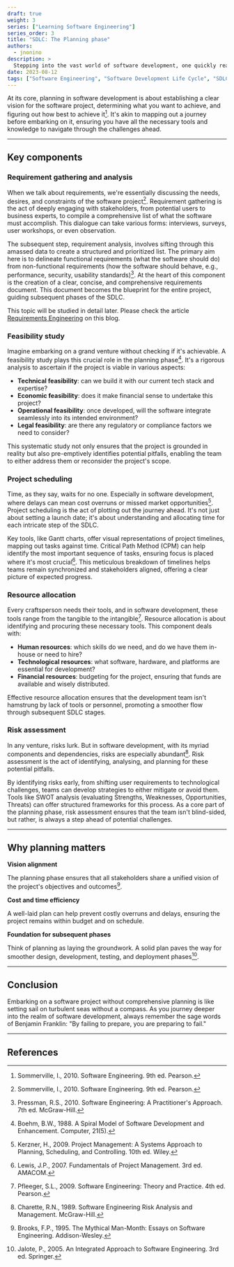 ```yaml
---
draft: true
weight: 3
series: ["Learning Software Engineering"]
series_order: 3
title: "SDLC: The Planning phase"
authors:
  - jnonino
description: >
  Stepping into the vast world of software development, one quickly realizes that building successful software isn't just about writing code. It requires foresight, strategy, and, above all, meticulous planning. The planning phase of the SDLC serves as the foundation upon which all subsequent stages are built. Here, we'll unpack this critical phase, understanding its nuances and appreciating its central role in software engineering.
date: 2023-08-12
tags: ["Software Engineering", "Software Development Life Cycle", "SDLC", "Planning"]
---
```


At its core, planning in software development is about establishing a clear vision for the software project, determining what you want to achieve, and figuring out how best to achieve it[^1]. It's akin to mapping out a journey before embarking on it, ensuring you have all the necessary tools and knowledge to navigate through the challenges ahead.

---

## Key components

### Requirement gathering and analysis

When we talk about requirements, we're essentially discussing the needs, desires, and constraints of the software project[^1]. Requirement gathering is the act of deeply engaging with stakeholders, from potential users to business experts, to compile a comprehensive list of what the software must accomplish. This dialogue can take various forms: interviews, surveys, user workshops, or even observation.

The subsequent step, requirement analysis, involves sifting through this amassed data to create a structured and prioritized list. The primary aim here is to delineate functional requirements (what the software should do) from non-functional requirements (how the software should behave, e.g., performance, security, usability standards)[^2]. At the heart of this component is the creation of a clear, concise, and comprehensive requirements document. This document becomes the blueprint for the entire project, guiding subsequent phases of the SDLC.

This topic will be studied in detail later. Please check the article [Requirements Engineering](/software_engineering/requirements-engineering/) on this blog.

### Feasibility study

Imagine embarking on a grand venture without checking if it's achievable. A feasibility study plays this crucial role in the planning phase[^3]. It's a rigorous analysis to ascertain if the project is viable in various aspects:

- **Technical feasibility**: can we build it with our current tech stack and expertise?
- **Economic feasibility**: does it make financial sense to undertake this project?
- **Operational feasibility**: once developed, will the software integrate seamlessly into its intended environment?
- **Legal feasibility**: are there any regulatory or compliance factors we need to consider?

This systematic study not only ensures that the project is grounded in reality but also pre-emptively identifies potential pitfalls, enabling the team to either address them or reconsider the project's scope.

### Project scheduling

Time, as they say, waits for no one. Especially in software development, where delays can mean cost overruns or missed market opportunities[^4]. Project scheduling is the act of plotting out the journey ahead. It's not just about setting a launch date; it's about understanding and allocating time for each intricate step of the SDLC.

Key tools, like Gantt charts, offer visual representations of project timelines, mapping out tasks against time. Critical Path Method (CPM) can help identify the most important sequence of tasks, ensuring focus is placed where it's most crucial[^5]. This meticulous breakdown of timelines helps teams remain synchronized and stakeholders aligned, offering a clear picture of expected progress.

### Resource allocation

Every craftsperson needs their tools, and in software development, these tools range from the tangible to the intangible[^6]. Resource allocation is about identifying and procuring these necessary tools. This component deals with:

- **Human resources**: which skills do we need, and do we have them in-house or need to hire?
- **Technological resources**: what software, hardware, and platforms are essential for development?
- **Financial resources**: budgeting for the project, ensuring that funds are available and wisely distributed.

Effective resource allocation ensures that the development team isn't hamstrung by lack of tools or personnel, promoting a smoother flow through subsequent SDLC stages.

### Risk assessment

In any venture, risks lurk. But in software development, with its myriad components and dependencies, risks are especially abundant[^7]. Risk assessment is the act of identifying, analysing, and planning for these potential pitfalls.

By identifying risks early, from shifting user requirements to technological challenges, teams can develop strategies to either mitigate or avoid them. Tools like SWOT analysis (evaluating Strengths, Weaknesses, Opportunities, Threats) can offer structured frameworks for this process. As a core part of the planning phase, risk assessment ensures that the team isn't blind-sided, but rather, is always a step ahead of potential challenges.

---

## Why planning matters

**Vision alignment**

The planning phase ensures that all stakeholders share a unified vision of the project's objectives and outcomes[^8].

**Cost and time efficiency**

A well-laid plan can help prevent costly overruns and delays, ensuring the project remains within budget and on schedule.

**Foundation for subsequent phases**

Think of planning as laying the groundwork. A solid plan paves the way for smoother design, development, testing, and deployment phases[^9].

---

## Conclusion

Embarking on a software project without comprehensive planning is like setting sail on turbulent seas without a compass. As you journey deeper into the realm of software development, always remember the sage words of Benjamin Franklin: "By failing to prepare, you are preparing to fail."

---

## References

[^1]: Sommerville, I., 2010. Software Engineering. 9th ed. Pearson.
[^2]: Pressman, R.S., 2010. Software Engineering: A Practitioner's Approach. 7th ed. McGraw-Hill.
[^3]: Boehm, B.W., 1988. A Spiral Model of Software Development and Enhancement. Computer, 21(5).
[^4]: Kerzner, H., 2009. Project Management: A Systems Approach to Planning, Scheduling, and Controlling. 10th ed. Wiley.
[^5]: Lewis, J.P., 2007. Fundamentals of Project Management. 3rd ed. AMACOM.
[^6]: Pfleeger, S.L., 2009. Software Engineering: Theory and Practice. 4th ed. Pearson.
[^7]: Charette, R.N., 1989. Software Engineering Risk Analysis and Management. McGraw-Hill.
[^8]: Brooks, F.P., 1995. The Mythical Man-Month: Essays on Software Engineering. Addison-Wesley.
[^9]: Jalote, P., 2005. An Integrated Approach to Software Engineering. 3rd ed. Springer.
